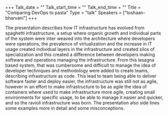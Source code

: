 +++
Talk_date = ""
Talk_start_time = ""
Talk_end_time = ""
Title = "Comparing DevOps to pasta"
Type = "talk"
Speakers = ["toshaan-bharvani"]
+++

The presentation describes how IT infrastructure has evolved from spaghetti infrastructure, a setup where organic growth and individual parts of the system were inter weaved into the architecture where developers were operations, the prevalence of virtualization and the increase in IT usage created individual layers in the infrastructure and created silos of specialization and this created a difference between developers making software and operations managing the infrastructure. From this lasagna based system, that was cumbersome and difficult to manage the idea of developer techniques and methodology were added to create teams, describing infrastructure as code. This lead to team being able to deliver software faster and deploy easier, the infrastructure was still not as agile, however in an effort to make infrastructure to be as agile the idea of containers where used to make infrastructure more agile, creating small environments for specific usage, to be able to manage it easier and quicker, and so the ravioli infrastructure was born. The presentation also side lines some examples more in detail and some misconceptions.
